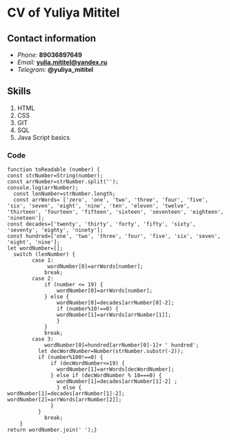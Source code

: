 # CV of Yuliya Mititel #

## Contact information ##

* *Phone:* **89036897649** 
* *Email:* **[yulia.mititel@yandex.ru](mailto:yulia.mititel@yandex.ru)**
* *Telegram:* **@yuliya_mititel**

## Skills ##
1. HTML
1. CSS
1. GIT
1. SQL
1. Java Script basics

### Code ###
    function toReadable (number) {
    const strNumber=String(number);
    const arrNumber=strNumber.split('');
    console.log(arrNumber);
      const lenNumber=strNumber.length;
      const arrWords= ['zero', 'one', 'two', 'three', 'four', 'five', 'six', 'seven', 'eight', 'nine', 'ten', 'eleven', 'twelve', 'thirteen', 'fourteen', 'fifteen', 'sixteen', 'seventeen', 'eighteen', 'nineteen']; 
    const decades=['twenty', 'thirty', 'forty', 'fifty', 'sixty', 'seventy', 'eighty', 'ninety'];
    const hundred=['one', 'two', 'three', 'four', 'five', 'six', 'seven', 'eight', 'nine'];
    let wordNumber=[];
      switch (lenNumber) {
            case 1:
                 wordNumber[0]=arrWords[number];
                break;
            case 2:
                if (number <= 19) {
                    wordNumber[0]=arrWords[number];
                } else {
                    wordNumber[0]=decades[arrNumber[0]-2];
                    if (number%10!==0) {
                    wordNumber[1]=arrWords[arrNumber[1]];
                    }
                }
                break;
            case 3:
                wordNumber[0]=hundred[arrNumber[0]-1]+ ' hundred';
              let decWordNumber=Number(strNumber.substr(-2));
              if (number%100!==0) {
                  if (decWordNumber<=19) {
                    wordNumber[1]=arrWords[decWordNumber];
                  } else if (decWordNumber % 10===0) {
                    wordNumber[1]=decades[arrNumber[1]-2] ;
                    } else {
    wordNumber[1]=decades[arrNumber[1]-2];				
    wordNumber[2]=arrWords[arrNumber[2]];
                  }
              }
                break;
        }
    return wordNumber.join(' ');}    
        